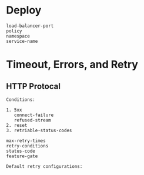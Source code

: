 # Deploy

```
load-balancer-port
policy
namespace
service-name
```

# Timeout, Errors, and Retry

## HTTP Protocal

```
Conditions:

1. 5xx
   connect-failure
   refused-stream
2. reset
3. retriable-status-codes
```

```
max-retry-times
retry-conditions
status-code
feature-gate
```

```
Default retry configurations:

```


 
